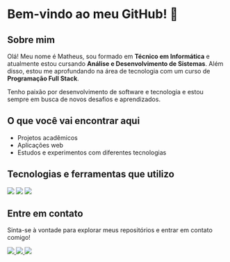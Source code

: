 # Bem-vindo ao meu GitHub! 👋  

## Sobre mim  
Olá! Meu nome é Matheus, sou formado em **Técnico em Informática** e atualmente estou cursando **Análise e Desenvolvimento de Sistemas**. Além disso, estou me aprofundando na área de tecnologia com um curso de **Programação Full Stack**.  

Tenho paixão por desenvolvimento de software e tecnologia e estou sempre em busca de novos desafios e aprendizados.  

## O que você vai encontrar aqui  
- Projetos acadêmicos  
- Aplicações web
- Estudos e experimentos com diferentes tecnologias

## Tecnologias e ferramentas que utilizo  
<img src="https://img.shields.io/badge/HTML-239120?style=for-the-badge&logo=html5&logoColor=white" /> <img src="https://img.shields.io/badge/CSS-239120?&style=for-the-badge&logo=css3&logoColor=white" /> <img src="https://img.shields.io/badge/JavaScript-F7DF1E?style=for-the-badge&logo=javascript&logoColor=black" />


## Entre em contato  
Sinta-se à vontade para explorar meus repositórios e entrar em contato comigo!  

<a href="https://www.linkedin.com/in/matheeusaraujo/"/><img src="https://img.shields.io/badge/LinkedIn-0077B5?style=for-the-badge&logo=linkedin&logoColor=white" /> <a href="https://www.instagram.com/_matheeusaraujo/"/><img src="https://img.shields.io/badge/Instagram-E4405F?style=for-the-badge&logo=instagram&logoColor=white" /> <a href="matheus12araujo@hotmail.com" /> <img src="https://img.shields.io/badge/Microsoft_Outlook-0078D4?style=for-the-badge&logo=microsoft-outlook&logoColor=white" />






